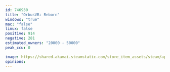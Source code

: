 ```yaml
---
id: 746930
title: "OrbusVR: Reborn"
windows: "true"
mac: "false"
linux: false
positive: 914
negative: 281
estimated_owners: "20000 - 50000"
peak_ccu: 0

image: https://shared.akamai.steamstatic.com/store_item_assets/steam/apps/746930/header.jpg?t=1633456462
opinions:
---
```

